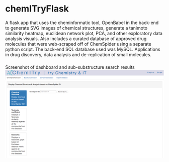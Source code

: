 # chemITryFlask

A flask app that uses the cheminformatic tool, OpenBabel in the back-end to generate SVG images of chemical structures, generate a tanimoto similarity heatmap, euclidean network plot, PCA, and other exploratory data analysis visuals. Also includes a curated database of approved drug molecules that were web-scraped off of ChemSpider using a separate python script. The back-end SQL database used was MySQL. Applications in drug discovery, data analysis and de-replication of small molecules. 


###
Screenshot of dashboard and sub-substructure search results
![screenshot](app/static/images/screenshot.png)
